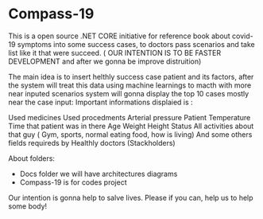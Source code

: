# Compass-19
This is a open source .NET CORE initiative for reference book about covid-19 symptoms into some success cases, to doctors pass scenarios and take list like it that were succeed. ( OUR INTENTION IS TO BE FASTER DEVELOPMENT and after we gonna be improve distruition)

The main idea is to insert helthly success case patient and its factors, after the system will treat this data using machine learnings to macth with more near inputed scenarios system will gonna display the top 10 cases mostly near the case input: Important informations displaied is :

Used medicines
Used procedments
Arterial pressure
Patient Temperature
Time that patient was in there
Age
Weight
Height
Status
All activities about that guy ( Gym, sports, normal eating food, how is living)
And some others fields requireds by Healthly doctors (Stackholders)

About folders:
 
 - Docs folder we will have architectures diagrams 
 - Compass-19 is for codes project
 

Our intention is gonna help to salve lives. Please if you can, help us to help some body!


